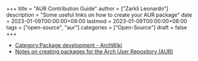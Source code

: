 +++
title = "AUR Contribution Guide"
author = ["Zarkli Leonardo"]
description = "Some useful links on how to create your AUR package"
date = 2023-01-09T00:00:00+08:00
lastmod = 2023-01-09T00:00:00+08:00
tags = ["open-source", "aur"]
categories = ["Open-Source"]
draft = false
+++

-   [Category:Package development - ArchWiki](https://wiki.archlinux.org/title/Category:Package_development)
-   [Notes on creating packages for the Arch User Repository (AUR)](https://madskjeldgaard.dk/posts/aur-package-workflow/)
